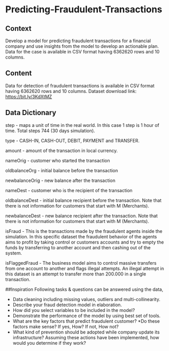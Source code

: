 # Predicting-Fraudulent-Transactions
## Context
Develop a model for predicting fraudulent transactions for a financial company and use insights from the model to develop an actionable plan. Data for the case is available in CSV format having 6362620 rows and 10 columns.

## Content
Data for detection of fraudulent transactions is available in CSV format having 6362620 rows and 10 columns.
Dataset download link: https://bit.ly/3KdXtMZ

## Data Dictionary
step - maps a unit of time in the real world. In this case 1 step is 1 hour of time. Total steps 744 (30 days simulation).

type - CASH-IN, CASH-OUT, DEBIT, PAYMENT and TRANSFER.

amount - amount of the transaction in local currency.

nameOrig - customer who started the transaction

oldbalanceOrg - initial balance before the transaction

newbalanceOrig - new balance after the transaction

nameDest - customer who is the recipient of the transaction

oldbalanceDest - initial balance recipient before the transaction. Note that there is not information for customers that start with M (Merchants).

newbalanceDest - new balance recipient after the transaction. Note that there is not information for customers that start with M (Merchants).

isFraud - This is the transactions made by the fraudulent agents inside the simulation. In this specific dataset the fraudulent behavior of the agents aims to profit by taking control or customers accounts and try to empty the funds by transferring to another account and then cashing out of the system.

isFlaggedFraud - The business model aims to control massive transfers from one account to another and flags illegal attempts. An illegal attempt in this dataset is an attempt to transfer more than 200.000 in a single transaction.

##Inspiration
Following tasks & questions can be answered using the data,

* Data cleaning including missing values, outliers and multi-collinearity.
* Describe your fraud detection model in elaboration.
* How did you select variables to be included in the model?
* Demonstrate the performance of the model by using best set of tools.
* What are the key factors that predict fraudulent customer?
*Do these factors make sense? If yes, How? If not, How not?
* What kind of prevention should be adopted while company update its infrastructure?
Assuming these actions have been implemented, how would you determine if they work?
